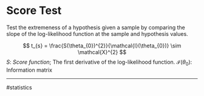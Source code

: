 # Score Test
Test the extremeness of a hypothesis given a sample by comparing the slope of the log-likelihood function at the sample and hypothesis values.

$$
t_{s} = \frac{S(\theta_{0})^{2}}{\mathcal{I}(\theta_{0})} \sim \mathcal{X}^{2}
$$
$S$: *Score function*; The first derivative of the log-likelihood function.
$\mathcal{I}(\theta_{0})$: Information matrix



---
#statistics